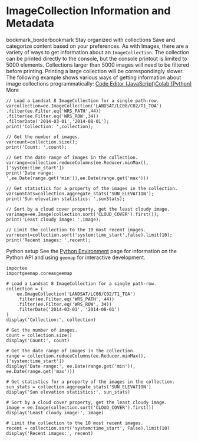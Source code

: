  
#  ImageCollection Information and Metadata
bookmark_borderbookmark Stay organized with collections  Save and categorize content based on your preferences.
As with Images, there are a variety of ways to get information about an `ImageCollection`. The collection can be printed directly to the console, but the console printout is limited to 5000 elements. Collections larger than 5000 images will need to be filtered before printing. Printing a large collection will be correspondingly slower. The following example shows various ways of getting information about image collections programmatically:
[Code Editor (JavaScript)](https://developers.google.com/earth-engine/guides/ic_info#code-editor-javascript-sample)[Colab (Python)](https://developers.google.com/earth-engine/guides/ic_info#colab-python-sample) More
```
// Load a Landsat 8 ImageCollection for a single path-row.
varcollection=ee.ImageCollection('LANDSAT/LC08/C02/T1_TOA')
.filter(ee.Filter.eq('WRS_PATH',44))
.filter(ee.Filter.eq('WRS_ROW',34))
.filterDate('2014-03-01','2014-08-01');
print('Collection: ',collection);

// Get the number of images.
varcount=collection.size();
print('Count: ',count);

// Get the date range of images in the collection.
varrange=collection.reduceColumns(ee.Reducer.minMax(),['system:time_start'])
print('Date range: ',ee.Date(range.get('min')),ee.Date(range.get('max')))

// Get statistics for a property of the images in the collection.
varsunStats=collection.aggregate_stats('SUN_ELEVATION');
print('Sun elevation statistics: ',sunStats);

// Sort by a cloud cover property, get the least cloudy image.
varimage=ee.Image(collection.sort('CLOUD_COVER').first());
print('Least cloudy image: ',image);

// Limit the collection to the 10 most recent images.
varrecent=collection.sort('system:time_start',false).limit(10);
print('Recent images: ',recent);
```
Python setup
See the [ Python Environment](https://developers.google.com/earth-engine/guides/python_install) page for information on the Python API and using `geemap` for interactive development.
```
importee
importgeemap.coreasgeemap
```
```
# Load a Landsat 8 ImageCollection for a single path-row.
collection = (
    ee.ImageCollection('LANDSAT/LC08/C02/T1_TOA')
    .filter(ee.Filter.eq('WRS_PATH', 44))
    .filter(ee.Filter.eq('WRS_ROW', 34))
    .filterDate('2014-03-01', '2014-08-01')
)
display('Collection:', collection)

# Get the number of images.
count = collection.size()
display('Count:', count)

# Get the date range of images in the collection.
range = collection.reduceColumns(ee.Reducer.minMax(), ['system:time_start'])
display('Date range:', ee.Date(range.get('min')), ee.Date(range.get('max')))

# Get statistics for a property of the images in the collection.
sun_stats = collection.aggregate_stats('SUN_ELEVATION')
display('Sun elevation statistics:', sun_stats)

# Sort by a cloud cover property, get the least cloudy image.
image = ee.Image(collection.sort('CLOUD_COVER').first())
display('Least cloudy image:', image)

# Limit the collection to the 10 most recent images.
recent = collection.sort('system:time_start', False).limit(10)
display('Recent images:', recent)
```

